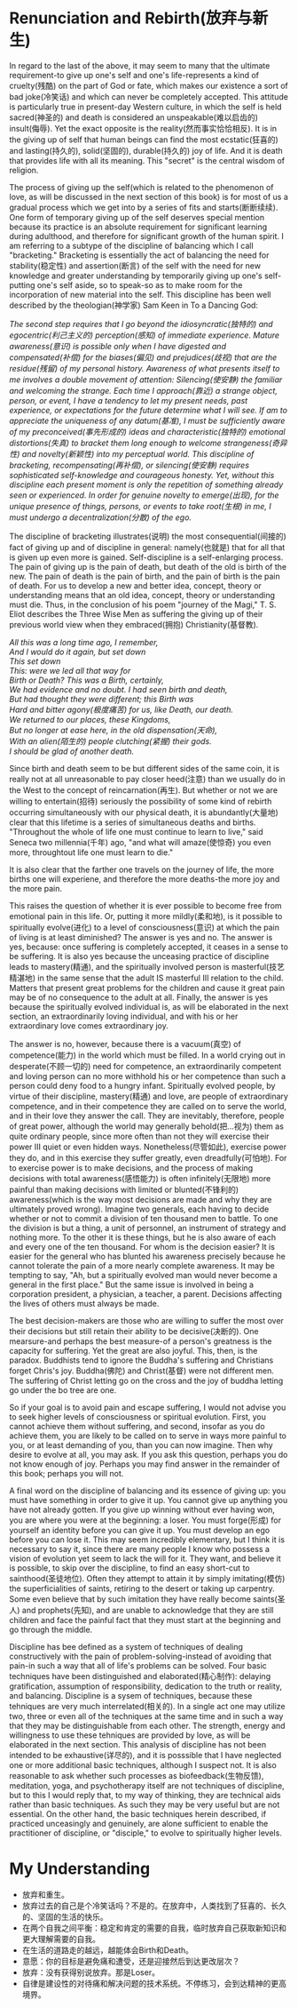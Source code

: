 # Renunciation and Rebirth(放弃与新生)
In regard to the last of the above, it may seem to many that the ultimate requirement-to give up one's self and one's life-represents a kind of cruelty(残酷) on the part of God or fate, which makes our existence a sort of bad joke(冷笑话) and which can never be completely accepted. This attitude is particularly true in present-day Western culture, in which the self is held sacred(神圣的) and death is considered an unspeakable(难以启齿的) insult(侮辱). Yet the exact opposite is the reality(然而事实恰恰相反). It is in the giving up of self that human beings can find the most ecstatic(狂喜的) and lasting(持久的), solid(坚固的), durable(持久的) joy of life. And it is death that provides life with all its meaning. This "secret" is the central wisdom of religion.


The process of giving up the self(which is related to the phenomenon of love, as will be discussed in the next section of this book) is for most of us a gradual process which we get into by a series of fits and starts(断断续续). One form of temporary giving up of the self deserves special mention because its practice is an absolute requirement for significant learning during adulthood, and therefore for significant growth of the human spirit. I am referring to a subtype of the discipline of balancing which I call "bracketing." Bracketing is essentially the act of balancing the need for stability(稳定性) and assertion(断言) of the self with the need for new knowledge and greater understanding by temporarily giving up one's self-putting one's self aside, so to speak-so as to make room for the incorporation of new material into the self. This discipline has been well described by the theologian(神学家) Sam Keen in To a Dancing God:  

*The second step requires that I go beyond the idiosyncratic(独特的) and egocentric(利己主义的) perception(感知) of immediate experience. Mature awareness(意识) is possible only when I have digested and compensated(补偿) for the biases(偏见) and prejudices(歧视) that are the residue(残留) of my personal history. Awareness of what presents itself to me involves a double movement of attention: Silencing(使安静) the familiar and welcoming the strange. Each time I approach(靠近) a strange object, person, or event, I have a tendency to let my present needs, past experience, or expectations for the future determine what I will see. If am to appreciate the uniqueness of any datum(基准), I must be sufficiently aware of my preconceived(事先形成的) ideas and characteristic(独特的) emotional distortions(失真) to bracket them long enough to welcome strangeness(奇异性) and novelty(新颖性) into my perceptual world. This discipline of bracketing, recompensating(再补偿), or silencing(使安静) requires sophisticated self-knowledge and courageous honesty. Yet, without this discipline each present moment is only the repetition of something already seen or experienced. In order for genuine novelty to emerge(出现), for the unique presence of things, persons, or events to take root(生根) in me, I must undergo a decentralization(分散) of the ego.*


The discipline of bracketing illustrates(说明) the most consequential(间接的) fact of giving up and of discipline in general: namely(也就是) that for all that is given up even more is gained. Self-discipline is a self-enlarging process. The pain of giving up is the pain of death, but death of the old is birth of the new. The pain of death is the pain of birth, and the pain of birth is the pain of death. For us to develop a new and better idea, concept, theory or understanding means that an old idea, concept, theory or understanding must die. Thus, in the conclusion of his poem "journey of the Magi," T. S. Eliot describes the Three Wise Men as suffering the giving up of their previous world view when they embraced(拥抱) Christianity(基督教).  

*All this was a long time ago, I remember,  
And I would do it again, but set down  
This set down  
This: were we led all that way for  
Birth or Death? This was a Birth, certainly,  
We had evidence and no doubt. I had seen birth and death,  
But had thought they were different; this Birth was  
Hard and bitter agony(极度痛苦) for us, like Death, our death.  
We returned to our places, these Kingdoms,  
But no longer at ease here, in the old dispensation(天命),  
With an alien(陌生的) people clutching(紧握) their gods.  
I should be glad of another death.*  

Since birth and death seem to be but different sides of the same coin, it is really not at all unreasonable to pay closer heed(注意) than we usually do in the West to the concept of reincarnation(再生). But whether or not we are willing to entertain(招待) seriously the possibility of some kind of rebirth occurring simultaneously with our physical death, it is abundantly(大量地) clear that this lifetime is a series of simultaneous deaths and births. "Throughout the whole of life one must continue to learn to live," said Seneca two millennia(千年) ago, "and what will amaze(使惊奇) you even more, throughtout life one must learn to die."


It is also clear that the farther one travels on the journey of life, the more births one will experiene, and therefore the more deaths-the more joy and the more pain.


This raises the question of whether it is ever possible to become free from emotional pain in this life. Or, putting it more mildly(柔和地), is it possible to spiritually evolve(进化) to a level of consciousness(意识) at which the pain of living is at least diminished? The answer is yes and no. The answer is yes, because: once suffering is completely accepted, it ceases in a sense to be suffering. It is also yes because the unceasing practice of discipline leads to mastery(精通), and the spiritually involved person is masterful(技艺精湛地) in the same sense that the adult IS masterful III relation to the child. Matters that present great problems for the children and cause it great pain may be of no consequence to the adult at all. Finally, the answer is yes because the spiritually evolved individual is, as will be elaborated in the next section, an extraordinarily loving individual, and with his or her extraordinary love comes extraordinary joy.


The answer is no, however, because there is a vacuum(真空) of competence(能力) in the world which must be filled. In a world crying out in desperate(不顾一切的) need for competence, an extraordinarily competent and loving person can no more withhold his or her competence than such a person could deny food to a hungry infant. Spiritually evolved people, by virtue of their discipline, mastery(精通) and love, are people of extraordinary competence, and in their competence they are called on to serve the world, and in their love they answer the call. They are inevitably, therefore, people of great power, although the world may generally behold(把...视为) them as quite ordinary people, since more often than not they will exercise their power III quiet or even hidden ways. Nonetheless(尽管如此), exercise power they do, and in this exercise they suffer greatly, even dreadfully(可怕地). For to exercise power is to make decisions, and the process of making decisions with total awareness(感悟能力) is often infinitely(无限地) more painful than making decisions with limited or blunted(不锋利的) awareness(which is the way most decisions are made and why they are ultimately proved wrong). Imagine two generals, each having to decide whether or not to commit a division of ten thousand men to battle. To one the division is but a thing, a unit of personnel, an instrument of strategy and nothing more. To the other it is these things, but he is also aware of each and every one of the ten thousand. For whom is the decision easier? It is easier for the general who has blunted his awareness precisely because he cannot tolerate the pain of a more nearly complete awareness. It may be tempting to say, "Ah, but a spiritually evolved man would never become a general in the first place." But the same issue is involved in being a corporation president, a physician, a teacher, a parent. Decisions affecting the lives of others must always be made.


The best decision-makers are those who are willing to suffer the most over their decisions but still retain their ability to be decisive(决断的). One mearsure-and perhaps the best measure-of a person's greatness is the capacity for suffering. Yet the great are also joyful. This, then, is the paradox. Buddhists tend to ignore the Buddha's suffering and Christians forget Chris's joy. Buddha(佛陀) and Christ(基督) were not different men. The suffering of Christ letting go on the cross and the joy of buddha letting go under the bo tree are one.


So if your goal is to avoid pain and escape suffering, I would not advise you to seek higher levels of consciousness or spiritual evolution. First, you cannot achieve them without suffering, and second, insofar as you do achieve them, you are likely to be called on to serve in ways more painful to you, or at least demanding of you, than you can now imagine. Then why desire to evolve at all, you may ask. If you ask this question, perhaps you do not know enough of joy. Perhaps you may find answer in the remainder of this book; perhaps you will not.


A final word on the discipline of balancing and its essence of giving up: you must have something in order to give it up. You cannot give up anything you have not already gotten. If you give up winning without ever having won, you are where you were at the beginning: a loser. You must forge(形成) for yourself an identity before you can give it up. You must develop an ego before you can lose it. This may seem incredibly elementary, but I think it is necessary to say it, since there are many people I know who possess a vision of evolution yet seem to lack the will for it. They want, and believe it is possible, to skip over the discipline, to find an easy short-cut to sainthood(圣徒地位). Often they attempt to attain it by simply imitating(模仿) the superficialities of saints, retiring to the desert or taking up carpentry. Some even believe that by such imitation they have really become saints(圣人) and prophets(先知), and are unable to acknowledge that they are still children and face the painful fact that they must start at the beginning and go through the middle.


Discipline has bee defined as a system of techniques of dealing constructively with the pain of problem-solving-instead of avoiding that pain-in such a way that all of life's problems can be solved. Four basic techniques have been distinguished and elaborated(精心制作): delaying gratification, assumption of responsibility, dedication to the truth or reality, and balancing. Discipline is a sysem of techniques, because these tehniques are very much interrelated(相关的). In a single act one may utilize two, three or even all of the techniques at the same time and in such a way that they may be distinguishable from each other. The strength, energy and willingness to use these tehniques are provided by love, as will be elaborated in the next section. This analysis of discipline has not been intended to be exhaustive(详尽的), and it is posssible that I have neglected one or more additional basic techniques, although I suspect not. It is also reasonable to ask whether such processes as biofeedback(生物反馈), meditation, yoga, and psychotherapy itself are not techniques of discipline, but to this I would reply that, to my way of thinking, they are technical aids rather than basic techniques. As such they may be very useful but are not essential. On the other hand, the basic techniques herein described, if practiced unceasingly and genuinely, are alone sufficient to enable the practitioner of discipline, or "disciple," to evolve to spiritually higher levels.
# My Understanding
* 放弃和重生。
* 放弃过去的自己是个冷笑话吗？不是的。在放弃中，人类找到了狂喜的、长久的、坚固的生活的快乐。
* 在两个自我之间平衡：稳定和肯定的需要的自我，临时放弃自己获取新知识和更大理解需要的自我。
* 在生活的道路走的越远，越能体会Birth和Death。
* 意愿：你的目标是避免痛和遭受，还是迎接然后到达更改层次？
* 放弃：没有获得别说放弃。那是Loser。
* 自律是建设性的对待痛和解决问题的技术系统。不停练习，会到达精神的更高境界。
